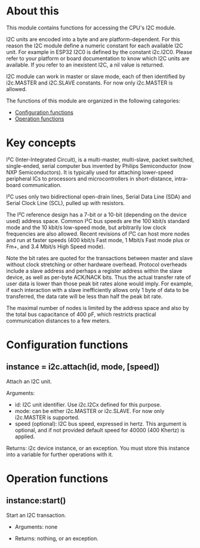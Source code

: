 # About this

This module contains functions for accessing the CPU's I2C module.

I2C units are encoded into a byte and are platform-dependent. For this reason the I2C module define a numeric constant for each available I2C unit. For example in ESP32 I2C0 is defined by the constant i2c.I2C0. Please refer to your platform or board documentation to know which I2C units are available. If you refer to an inexistent I2C, a nil value is returned.

I2C module can work in master or slave mode, each of then identified by i2c.MASTER and i2C.SLAVE constants. For now only i2c.MASTER is allowed.

The functions of this module are organized in the following categories:

* [Configuration functions](#configuration-functions)
* [Operation functions](#operation-functions)

# Key concepts

I²C (Inter-Integrated Circuit), is a multi-master, multi-slave, packet switched, single-ended, serial computer bus invented by Philips Semiconductor (now NXP Semiconductors). It is typically used for attaching lower-speed peripheral ICs to processors and microcontrollers in short-distance, intra-board communication.

I²C uses only two bidirectional open-drain lines, Serial Data Line (SDA) and Serial Clock Line (SCL), pulled up with resistors.

The I²C reference design has a 7-bit or a 10-bit (depending on the device used) address space. Common I²C bus speeds are the 100 kbit/s standard mode and the 10 kbit/s low-speed mode, but arbitrarily low clock frequencies are also allowed. Recent revisions of I²C can host more nodes and run at faster speeds (400 kbit/s Fast mode, 1 Mbit/s Fast mode plus or Fm+, and 3.4 Mbit/s High Speed mode). 

Note the bit rates are quoted for the transactions between master and slave without clock stretching or other hardware overhead. Protocol overheads include a slave address and perhaps a register address within the slave device, as well as per-byte ACK/NACK bits. Thus the actual transfer rate of user data is lower than those peak bit rates alone would imply. For example, if each interaction with a slave inefficiently allows only 1 byte of data to be transferred, the data rate will be less than half the peak bit rate.

The maximal number of nodes is limited by the address space and also by the total bus capacitance of 400 pF, which restricts practical communication distances to a few meters.

# Configuration functions

## instance = i2c.attach(id, mode, [speed])

Attach an I2C unit.

Arguments:

* id: I2C unit identifier. Use i2c.I2Cx defined for this purpose.
* mode: can be either i2c.MASTER or i2c.SLAVE. For now only i2c.MASTER is supported.
* speed (optional): I2C bus speed, expressed in hertz. This argument is optional, and if not provided default speed for 40000 (400 Khertz) is applied.

Returns: i2c device instance, or an exception. You must store this instance into a variable for further operations with it.

# Operation functions

## instance:start()

Start an I2C transaction.

* Arguments: none

* Returns: nothing, or an exception.



